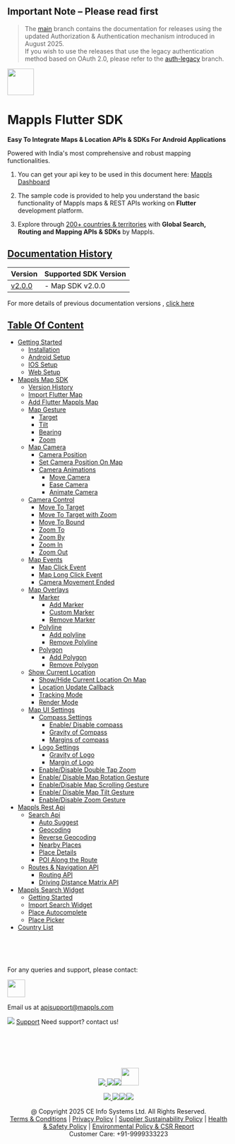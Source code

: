 ## **Important Note** – Please read first

> The [main](https://github.com/mappls-api/mappls-flutter-sdk/tree/main) branch contains the documentation for releases using the updated Authorization & Authentication mechanism introduced in August 2025.  
> If you wish to use the releases that use the legacy authentication method based on OAuth 2.0, please refer to the [auth-legacy](https://github.com/mappls-api/mappls-flutter-sdk/tree/auth-legacy) branch.


[<img src="https://about.mappls.com/images/mappls-b-logo.svg" height="60"/> </p>](https://www.mapmyindia.com/api)

# Mappls Flutter SDK

**Easy To Integrate Maps & Location APIs & SDKs For Android Applications**

Powered with India's most comprehensive and robust mapping functionalities.

1. You can get your api key to be used in this document here: [Mappls Dashboard](https://auth.mappls.com/console)

2. The sample code is provided to help you understand the basic functionality of Mappls maps & REST APIs working on **Flutter** development platform.

4. Explore through [200+ countries & territories](https://github.com/mappls-api/mappls-rest-apis/blob/main/docs/countryISO.md) with **Global Search, Routing and Mapping APIs & SDKs** by Mappls.

## [Documentation History](#Documentation-History)

| Version | Supported SDK Version |  
| ---- | ---- |    
| [v2.0.0](./README.md) | - Map SDK v2.0.0 |

For more details of previous documentation versions , [click here](./Doc-History.md)

## [Table Of Content]()
- [Getting Started](./Getting-Started.md)
    * [Installation](./Add-Mappls-SDK.md#installation)
    * [Android Setup](./Add-Mappls-SDK.md#android-setup)
    * [IOS Setup](./Add-Mappls-SDK.md#ios-setup)
    * [Web Setup](./Add-Mappls-SDK.md#web-setup)
- [Mappls Map SDK](./Add-Mappls-Map.md)
    * [Version History](./Add-Mappls-Map.md#version-history)
    * [Import Flutter Map](./Add-Mappls-Map.md#import-flutter-map)
    * [Add Flutter Mappls Map](./Add-Mappls-Map.md#add-flutter-mappls-map)
    * [Map Gesture](./Map-Gestures.md)
        - [Target](./Map-Gestures.md#target)
        - [Tilt](./Map-Gestures.md#tilt)
        - [Bearing](./Map-Gestures.md#bearing)
        - [Zoom](./Map-Gestures.md#zoom)
    * [Map Camera](./Map-Camera)
        - [Camera Position](./Map-Camera#camera-position)
        - [Set Camera Position On Map](./Map-Camera#set-camera-position-on-map)
        - [Camera Animations](./Map-Camera#camera-animations)
            * [Move Camera](./Map-Camera#move-camera)
            * [Ease Camera](./Map-Camera#ease-camera)
            * [Animate Camera](./Map-Camera#animate-camera)
    * [Camera Control](./Camera-Control.md)
        - [Move To Target](./Camera-Control.md#move-to-target)
        - [Move To Target with Zoom](./Camera-Control.md#move-to-target-with-zoom)
        - [Move To Bound](./Camera-Control.md#move-to-bound)
        - [Zoom To](./Camera-Control.md#zoom-to)
        - [Zoom By](./Camera-Control.md#zoom-by)
        - [Zoom In](./Camera-Control.md#zoom-in)
        - [Zoom Out](./Camera-Control.md#zoom-out)
    * [Map Events](./Map-Events.md)
        - [Map Click Event](./Map-Events.md#map-click-event)
        - [Map Long Click Event](./Map-Events.md#map-long-click-event)
        - [Camera Movement Ended](./Map-Events.md#camera-movement-ended)
    * [Map Overlays](./Map-Overlay.md)
        - [Marker](./Map-Overlay.md#marker)
            * [Add Marker](./Map-Overlay.md#add-marker)
            * [Custom Marker](./Map-Overlay.md#custom-marker)
            * [Remove Marker](./Map-Overlay.md#remove-marker)
        - [Polyline](./Map-Overlay.md#polyline)
            * [Add polyline](./Map-Overlay.md#add-polyline)
            * [Remove Polyline](./Map-Overlay.md#remove-polyline)
        - [Polygon](./Map-Overlay.md#polygon)
            * [Add Polygon](./Map-Overlay.md#add-polygon)
            * [Remove Polygon](./Map-Overlay.md#remove-polygon)
    * [Show Current Location](./Show-User-Location.md)
        - [Show/Hide Current Location On Map](./Show-User-Location.md#showhide-current-location-on-map)
        - [Location Update Callback](./Show-User-Location.md#location-update-callback)
        - [Tracking Mode](./Show-User-Location.md#tracking-mode)
        - [Render Mode](./Show-User-Location.md#render-mode)
    * [Map UI Settings](./Map-UI-Settings.md)
        - [Compass Settings](./Map-UI-Settings.md#compass-settings)
            * [Enable/ Disable compass](./Map-UI-Settings.md#enable-disable-compass)
            * [Gravity of Compass](./Map-UI-Settings.md#gravity-of-compass)
            * [Margins of compass](./Map-UI-Settings.md#margins-of-compass)
        - [Logo Settings](./Map-UI-Settings.md#logo-settings)
            * [Gravity of Logo](./Map-UI-Settings.md#gravity-of-logo)
            * [Margin of Logo](./Map-UI-Settings.md#margin-of-logo)
        - [Enable/Disable Double Tap Zoom](./Map-UI-Settings.md#enabledisable-double-tap-zoom)
        - [Enable/ Disable Map Rotation Gesture](./Map-UI-Settings.md#enable-disable-map-rotation-gesture)
        - [Enable/Disable Map Scrolling Gesture](./Map-UI-Settings.md#enabledisable-map-scrolling-gesture)
        - [Enable/ Disable Map Tilt Gesture](./Map-UI-Settings.md#enable-disable-map-tilt-gesture)
        - [Enable/Disable Zoom Gesture](./Map-UI-Settings.md#enabledisable-zoom-gesture)
- [Mappls Rest Api](./Mappls-Rest-Apis.md)
    * [Search Api](./Search-Api.md)
        - [Auto Suggest](./Search-Api.md#auto-suggest)
        - [Geocoding](./Search-Api.md#geocoding)
        - [Reverse Geocoding](./Search-Api.md#reverse-geocoding)
        - [Nearby Places](./Search-Api.md#nearby-places)
        - [Place Details](./Search-Api.md#place-details)
        - [POI Along the Route](./Search-Api.md#poi-along-the-route)
    * [Routes & Navigation API](./Routing-Api.md)
        - [Routing API](./Routing-Api.md#routing-api)
        - [Driving Distance Matrix API](./Routing-Api.md#driving-distance-matrix-api)  
- [Mappls Search Widget](./Place-Autocomplete-Widget.md)
    - [Getting Started](./Place-Autocomplete-Widget.md#getting-started)
    - [Import Search Widget](./Place-Autocomplete-Widget.md#import-search-widget)
    - [Place Autocomplete](./Place-Autocomplete-Widget.md#place-autocomplete)
    - [Place Picker](./Place-Autocomplete-Widget.md#place-picker)
- [Country List](https://github.com/mappls-api/mappls-rest-apis/blob/main/docs/countryISO.md)

<br><br><br>

For any queries and support, please contact: 

[<img src="https://about.mappls.com/images/mappls-logo.svg" height="40"/> </p>](https://about.mappls.com/api/)
Email us at [apisupport@mappls.com](mailto:apisupport@mappls.com)


![](https://www.mapmyindia.com/api/img/icons/support.png)
[Support](https://about.mappls.com/contact/)
Need support? contact us!

<br></br>
<br></br>

[<p align="center"> <img src="https://www.mapmyindia.com/api/img/icons/stack-overflow.png"/> ](https://stackoverflow.com/questions/tagged/mappls-api)[![](https://www.mapmyindia.com/api/img/icons/blog.png)](https://about.mappls.com/blog/)[![](https://www.mapmyindia.com/api/img/icons/gethub.png)](https://github.com/Mappls-api)[<img src="https://mmi-api-team.s3.ap-south-1.amazonaws.com/API-Team/npm-logo.one-third%5B1%5D.png" height="40"/> </p>](https://www.npmjs.com/org/mapmyindia) 



[<p align="center"> <img src="https://www.mapmyindia.com/june-newsletter/icon4.png"/> ](https://www.facebook.com/Mapplsofficial)[![](https://www.mapmyindia.com/june-newsletter/icon2.png)](https://twitter.com/mappls)[![](https://www.mapmyindia.com/newsletter/2017/aug/llinkedin.png)](https://www.linkedin.com/company/mappls/)[![](https://www.mapmyindia.com/june-newsletter/icon3.png)](https://www.youtube.com/channel/UCAWvWsh-dZLLeUU7_J9HiOA)




<div align="center">@ Copyright 2025 CE Info Systems Ltd. All Rights Reserved.</div>

<div align="center"> <a href="https://about.mappls.com/api/terms-&-conditions">Terms & Conditions</a> | <a href="https://about.mappls.com/about/privacy-policy">Privacy Policy</a> | <a href="https://about.mappls.com/pdf/mapmyIndia-sustainability-policy-healt-labour-rules-supplir-sustainability.pdf">Supplier Sustainability Policy</a> | <a href="https://about.mappls.com/pdf/Health-Safety-Management.pdf">Health & Safety Policy</a> | <a href="https://about.mappls.com/pdf/Environment-Sustainability-Policy-CSR-Report.pdf">Environmental Policy & CSR Report</a>

<div align="center">Customer Care: +91-9999333223</div>
